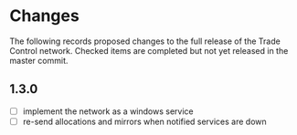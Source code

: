 # Changes

The following records proposed changes to the full release of the Trade Control network. Checked items are completed but not yet released in the master commit.

## 1.3.0

- [ ] implement the network as a windows service
- [ ] re-send allocations and mirrors when notified services are down